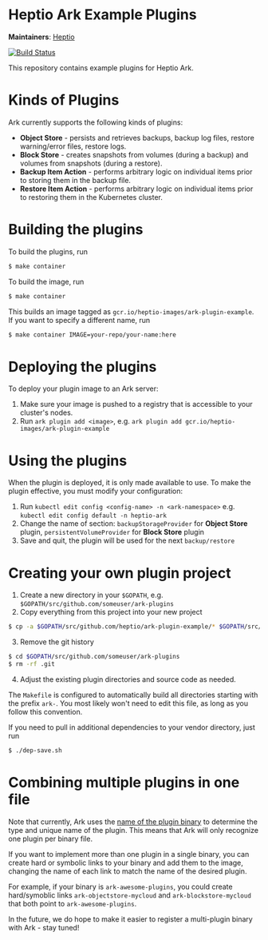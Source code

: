 # Heptio Ark Example Plugins

**Maintainers**: [Heptio][0]

[![Build Status][1]][2]

This repository contains example plugins for Heptio Ark.

# Kinds of Plugins

Ark currently supports the following kinds of plugins:

- **Object Store** - persists and retrieves backups, backup log files, restore warning/error files, restore logs.
- **Block Store** - creates snapshots from volumes (during a backup) and volumes from snapshots (during a restore).
- **Backup Item Action** - performs arbitrary logic on individual items prior to storing them in the backup file.
- **Restore Item Action** - performs arbitrary logic on individual items prior to restoring them in the Kubernetes cluster.

# Building the plugins

To build the plugins, run

```bash
$ make container
```

To build the image, run

```bash
$ make container
```

This builds an image tagged as `gcr.io/heptio-images/ark-plugin-example`. If you want to specify a
different name, run

```bash
$ make container IMAGE=your-repo/your-name:here
```

# Deploying the plugins

To deploy your plugin image to an Ark server:

1. Make sure your image is pushed to a registry that is accessible to your cluster's nodes.
2. Run `ark plugin add <image>`, e.g. `ark plugin add gcr.io/heptio-images/ark-plugin-example`

# Using the plugins

When the plugin is deployed, it is only made available to use. To make the plugin effective, you must modify your configuration:
    
1. Run `kubectl edit config <config-name> -n <ark-namespace>` e.g. `kubectl edit config default -n heptio-ark`
2. Change the name of section: `backupStorageProvider` for **Object Store** plugin, `persistentVolumeProvider` for **Block Store** plugin
3. Save and quit, the plugin will be used for the next `backup/restore`

# Creating your own plugin project

1. Create a new directory in your `$GOPATH`, e.g. `$GOPATH/src/github.com/someuser/ark-plugins`
2. Copy everything from this project into your new project

```bash
$ cp -a $GOPATH/src/github.com/heptio/ark-plugin-example/* $GOPATH/src/github.com/someuser/ark-plugins/.
```

3. Remove the git history

```bash
$ cd $GOPATH/src/github.com/someuser/ark-plugins
$ rm -rf .git
```

4. Adjust the existing plugin directories and source code as needed.

The `Makefile` is configured to automatically build all directories starting with the prefix `ark-`.
You most likely won't need to edit this file, as long as you follow this convention.

If you need to pull in additional dependencies to your vendor directory, just run

```bash
$ ./dep-save.sh
```

# Combining multiple plugins in one file

Note that currently, Ark uses the [name of the plugin binary][3] to determine the type and unique name
of the plugin. This means that Ark will only recognize one plugin per binary file.

If you want to implement more than one plugin in a single binary, you can create hard or symbolic
links to your binary and add them to the image, changing the name of each link to match the name of
the desired plugin.

For example, if your binary is `ark-awesome-plugins`, you could create hard/symoblic links
`ark-objectstore-mycloud` and `ark-blockstore-mycloud` that both point to `ark-awesome-plugins`.

In the future, we do hope to make it easier to register a multi-plugin binary with Ark - stay tuned!

[0]: https://github.com/heptio
[1]: https://travis-ci.org/heptio/ark-plugin-example.svg?branch=master
[2]: https://travis-ci.org/heptio/ark-plugin-example
[3]: https://github.com/heptio/ark/blob/master/docs/plugins.md#plugin-naming
